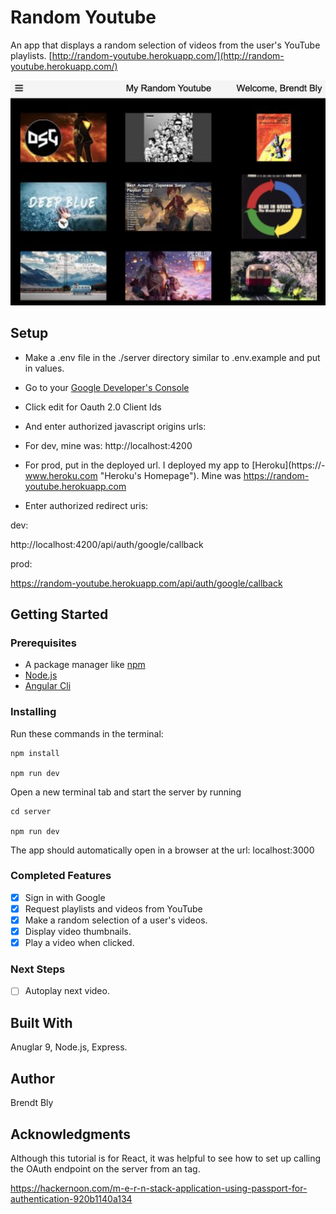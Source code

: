 # Random Youtube

An app that displays a random selection of videos from the user's YouTube playlists.
[http://random-youtube.herokuapp.com/](http://random-youtube.herokuapp.com/)

![app picture](/random-youtube.png)

## Setup

- Make a .env file in the ./server directory similar to .env.example and put in values.
- Go to your [Google Developer's Console](https://console.developers.google.com/)
- Click edit for Oauth 2.0 Client Ids
- And enter authorized javascript origins urls:
- For dev, mine was: 
http://localhost:4200
- For prod, put in the deployed url.  I deployed my app to [Heroku](https://- www.heroku.com "Heroku's Homepage").  Mine was 
https://random-youtube.herokuapp.com

- Enter authorized redirect uris: 

dev: 

http://localhost:4200/api/auth/google/callback

prod: 

https://random-youtube.herokuapp.com/api/auth/google/callback

## Getting Started

### Prerequisites

- A package manager like [npm](https://www.npmjs.com/)
- [Node.js](https://nodejs.org/en/)
- [Angular Cli](https://cli.angular.io/)


### Installing

Run these commands in the terminal:

```
npm install

npm run dev
```

Open a new terminal tab and start the server by running

```
cd server

npm run dev
```

The app should automatically open in a browser at the url: localhost:3000

### Completed Features

- [x] Sign in with Google
- [x] Request playlists and videos from YouTube
- [x] Make a random selection of a user's videos.
- [x] Display video thumbnails.
- [x] Play a video when clicked.

### Next Steps

- [ ] Autoplay next video.

## Built With

Anuglar 9, Node.js, Express.

## Author

Brendt Bly

## Acknowledgments

Although this tutorial is for React, it was helpful to see how to set up calling the OAuth endpoint on the server from
an <a> tag.

https://hackernoon.com/m-e-r-n-stack-application-using-passport-for-authentication-920b1140a134
